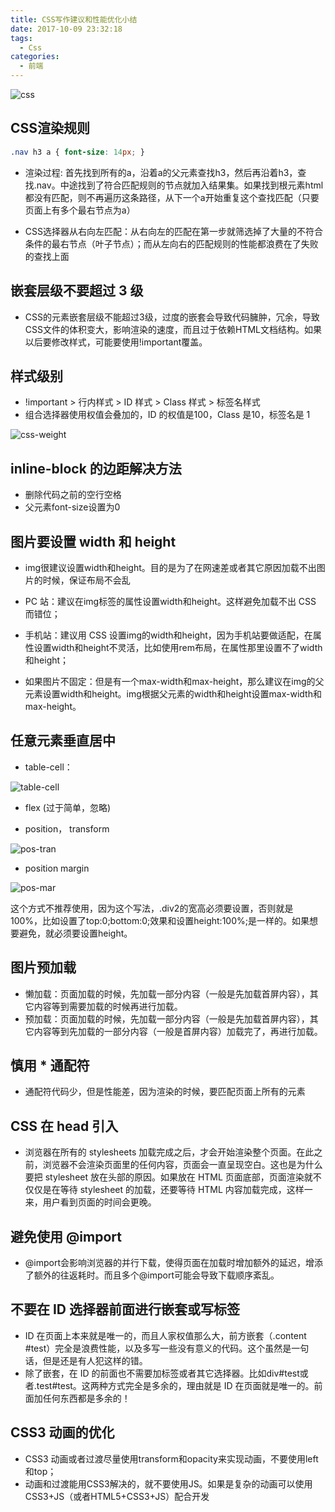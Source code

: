 ```yaml
---
title: CSS写作建议和性能优化小结
date: 2017-10-09 23:32:18
tags:
  - Css
categories:
  - 前端
---
```


![css](/images/css-layout.png)

## CSS渲染规则

```css
.nav h3 a { font-size: 14px; }
```

- 渲染过程: 首先找到所有的a，沿着a的父元素查找h3，然后再沿着h3，查找.nav。中途找到了符合匹配规则的节点就加入结果集。如果找到根元素html都没有匹配，则不再遍历这条路径，从下一个a开始重复这个查找匹配（只要页面上有多个最右节点为a）

- CSS选择器从右向左匹配：从右向左的匹配在第一步就筛选掉了大量的不符合条件的最右节点（叶子节点）；而从左向右的匹配规则的性能都浪费在了失败的查找上面

## 嵌套层级不要超过 3 级

- CSS的元素嵌套层级不能超过3级，过度的嵌套会导致代码臃肿，冗余，导致CSS文件的体积变大，影响渲染的速度，而且过于依赖HTML文档结构。如果以后要修改样式，可能要使用!important覆盖。

## 样式级别

- !important > 行内样式 > ID 样式 > Class 样式 > 标签名样式
- 组合选择器使用权值会叠加的，ID 的权值是100，Class 是10，标签名是 1

![css-weight](/images/css-weight.png)

## inline-block 的边距解决方法

- 删除代码之前的空行空格
- 父元素font-size设置为0

##  图片要设置 width 和 height

- img很建议设置width和height。目的是为了在网速差或者其它原因加载不出图片的时候，保证布局不会乱

- PC 站：建议在img标签的属性设置width和height。这样避免加载不出 CSS 而错位；

- 手机站：建议用 CSS 设置img的width和height，因为手机站要做适配，在属性设置width和height不灵活，比如使用rem布局，在属性那里设置不了width和height；

- 如果图片不固定：但是有一个max-width和max-height，那么建议在img的父元素设置width和height。img根据父元素的width和height设置max-width和max-height。



## 任意元素垂直居中

- table-cell：

![table-cell](/images/table-cell.png)

- flex (过于简单，忽略)

- position， transform

![pos-tran](/images/pos-tran.png)

- position margin

![pos-mar](/images/pos-mar.png)

这个方式不推荐使用，因为这个写法，.div2的宽高必须要设置，否则就是 100%，比如设置了top:0;bottom:0;效果和设置height:100%;是一样的。如果想要避免，就必须要设置height。

## 图片预加载
- 懒加载：页面加载的时候，先加载一部分内容（一般是先加载首屏内容），其它内容等到需要加载的时候再进行加载。
- 预加载：页面加载的时候，先加载一部分内容（一般是先加载首屏内容），其它内容等到先加载的一部分内容（一般是首屏内容）加载完了，再进行加载。

## 慎用 * 通配符

- 通配符代码少，但是性能差，因为渲染的时候，要匹配页面上所有的元素

## CSS 在 head 引入

- 浏览器在所有的 stylesheets 加载完成之后，才会开始渲染整个页面。在此之前，浏览器不会渲染页面里的任何内容，页面会一直呈现空白。这也是为什么要把 stylesheet 放在头部的原因。如果放在 HTML 页面底部，页面渲染就不仅仅是在等待 stylesheet 的加载，还要等待 HTML 内容加载完成，这样一来，用户看到页面的时间会更晚。

## 避免使用 @import

- @import会影响浏览器的并行下载，使得页面在加载时增加额外的延迟，增添了额外的往返耗时。而且多个@import可能会导致下载顺序紊乱。

## 不要在 ID 选择器前面进行嵌套或写标签

- ID 在页面上本来就是唯一的，而且人家权值那么大，前方嵌套（.content #test）完全是浪费性能，以及多写一些没有意义的代码。这个虽然是一句话，但是还是有人犯这样的错。
- 除了嵌套，在 ID 的前面也不需要加标签或者其它选择器。比如div#test或者.test#test。这两种方式完全是多余的，理由就是 ID 在页面就是唯一的。前面加任何东西都是多余的！

## CSS3 动画的优化

- CSS3 动画或者过渡尽量使用transform和opacity来实现动画，不要使用left和top；
- 动画和过渡能用CSS3解决的，就不要使用JS。如果是复杂的动画可以使用CSS3+JS（或者HTML5+CSS3+JS）配合开发

